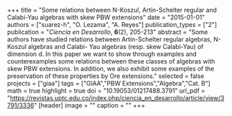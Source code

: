 +++
title = "Some relations between N-Koszul, Artin-Schelter regular and Calabi-Yau algebras with skew PBW extensions"
date = "2015-01-01"
authors = ["suarez-h", "O. Lezama", "A. Reyes"]
publication_types = ["2"]
publication = "*Ciencia en Desarrollo*, **6**(2), 205-213"
abstract = "Some authors have studied relations between Artin-Schelter regular algebras, N-Koszul algebras and Calabi- Yau algebras (resp. skew Calabi-Yau) of dimension d. In this paper we want to show through examples and counterexamples some relations between these classes of algebras with skew PBW extensions. In addition, we also exhibit some examples of the preservation of these properties by Ore extensions."
selected = false
projects = ["giaa"]
tags = ["GIAA","PBW Extensions","Algebra","Cat. B"]
math = true
highlight = true
doi = "10.19053/01217488.3791"
url_pdf = "https://revistas.uptc.edu.co/index.php/ciencia_en_desarrollo/article/view/3791/3336"
[header]
image = ""
caption = ""
+++
